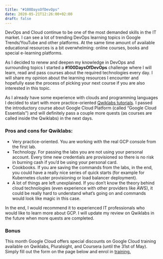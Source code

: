 ```yaml
---
title: "#100DaysOfDevOps"
date: 2020-05-21T12:26:00+02:00
draft: false
---
```


DevOps and Cloud continue to be one of the most demanded skills in the IT market. I can see a lot of trending DevOps learning topics in Google Trends/YouTube and other platforms. At the same time amount of available educational resources is a bit overwhelming: online courses, books and special e-learning platforms.

As I decided to renew and deepen my knowledge in DevOps and surrounding topics I started a **#100DaysOfDevOps** challenge where I will learn, read and pass courses about the required technologies every day. I will share my opinion about the learning resources I encounter and hopefully ease the process of picking your next course if you are also interested in this topic.

As I already have some experience with clouds and programming languages I decided to start with more practice-oriented [Qwiklabs tutorials](https://www.qwiklabs.com/). I passed the introductory course about Google Cloud Platform (called “Google Cloud Essentials”) and will definitely pass a couple more quests (as courses are called inside the Qwiklabs) in the next days. 

### Pros and cons for Qwiklabs:
* Very practice-oriented. You are working with the real GCP console from the first lab.
* Technology. For passing the labs you are not using your personal account. Every time new credentials are provisioned so there is no risk in burning cash if you’d be using your personal card.
* Cookbooks. If you are saving the commands from the labs, in the end, you could have a really nice series of quick starts (for example for Kubernetes cluster provisioning or load balancer deployment).
* A lot of things are left unexplained. If you don’t know the theory behind cloud technologies (even experience with other providers like AWS), it could be really hard to understand what’s going on and commands would look like magic in this case.

In the end, I would recommend it to experienced IT professionals who would like to learn more about GCP. I will update my review on Qwiklabs in the future when more quests are completed. 

### Bonus

This month Google Cloud offers special discounts on Google Cloud training available on Qwiklabs, Pluralsight, and Coursera (until the 31st of May). Simply fill out the form on the page below and enrol in [training.](https://inthecloud.withgoogle.com/training-discount/register.html?utm_source=google&utm_medium=website&utm_campaign=FY20-Q1-global-trainingandenablement-operational-other-training_discount&utm_content=cgc-training)